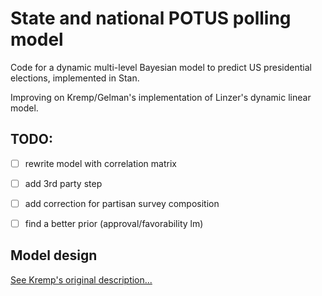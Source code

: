 # State and national POTUS polling model

Code for a dynamic multi-level Bayesian model to predict US presidential elections, implemented in Stan.

Improving on Kremp/Gelman's implementation of Linzer's dynamic linear model.


## TODO:

- [ ] rewrite model with correlation matrix
- [ ] add 3rd party step 
- [ ] add correction for partisan survey composition
- [ ] find a better prior (approval/favorability lm)


## Model design

[See Kremp's original description...](model_description.html)